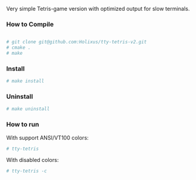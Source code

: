 
Very simple Tetris-game version with optimized output for slow terminals.


### How to Compile

```sh

# git clone git@github.com:Holixus/tty-tetris-v2.git
# cmake .
# make
```

### Install

```sh
# make install
```

### Uninstall

```sh
# make uninstall
```

### How to run

With support ANSI/VT100 colors:

```sh
# tty-tetris
```

With disabled colors:

```sh
# tty-tetris -c
```
